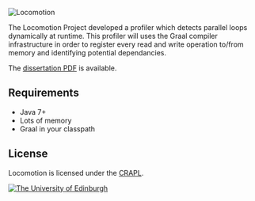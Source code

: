 ![Locomotion](http://chrisatk.in/assets/locomotion.png)

The Locomotion Project developed a profiler which detects parallel loops dynamically at runtime. This profiler will uses the Graal compiler infrastructure in order to register every read and write operation to/from memory and identifying potential dependancies.

The [dissertation PDF](http://chrisatk.in/pub/parallelism-detection.pdf) is available.

## Requirements

* Java 7+
* Lots of memory
* Graal in your classpath

## License

Locomotion is licensed under the [CRAPL](http://matt.might.net/articles/crapl/).


[![The University of Edinburgh](http://chrisatk.in/assets/ed.png)](http://www.inf.ed.ac.uk)